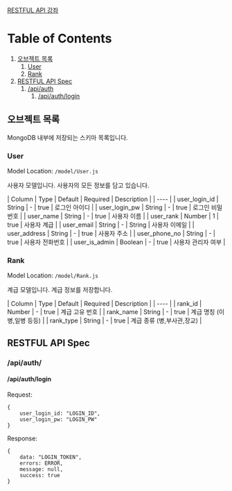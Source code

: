 [RESTFUL API 강좌](https://www.a-mean-blog.com/ko/blog/Node-JS-API/_/JWT-JSON-Web-Token-%EB%A1%9C-%EB%A1%9C%EA%B7%B8%EC%9D%B8-REST-API-%EB%A7%8C%EB%93%A4%EA%B8%B0)

# Table of Contents

1. [오브젝트 목록](#오브젝트-목록)
	1. [User](#user)
	1. [Rank](#rank)
1. [RESTFUL API Spec](#restful-api-spec)
	1. [/api/auth](#/api/auth)
		1. [/api/auth/login](#/api/auth/login)

## 오브젝트 목록
MongoDB 내부에 저장되는 스키마 목록입니다.

### User
Model Location: `/model/User.js`

사용자 모델입니다. 사용자의 모든 정보를 담고 있습니다.

| Column | Type | Default | Required | Description |
| ---- |
| user_login_id | String | - | true | 로그인 아이디 |
| user_login_pw | String | - | true | 로그인 비밀번호 |
| user_name | String | - | true | 사용자 이름 |
| user_rank | Number | 1 | true | 사용자 계급 |
| user_email | String | - | String | 사용자 이메일 |
| user_address | String | - | true | 사용자 주소 |
| user_phone_no | String | - | true | 사용자 전화번호 |
| user_is_admin | Boolean | - | true | 사용자 관리자 여부 |

### Rank
Model Location: `/model/Rank.js`

계급 모델입니다. 계급 정보를 저장합니다.

| Column | Type | Default | Required | Description |
| ---- |
| rank_id | Number | - | true | 계급 고유 번호 |
| rank_name | String | - | true | 계급 명칭 (이병,일병 등등) |
| rank_type | String | - | true | 계급 종류 (병,부사관,장교) |


## RESTFUL API Spec

### /api/auth/

#### /api/auth/login
Request:

	{
		user_login_id: "LOGIN_ID",
		user_login_pw: "LOGIN_PW"
	}

Response:
	
	{
		data: "LOGIN_TOKEN",
		errors: ERROR,
		message: null,
		success: true
	}

